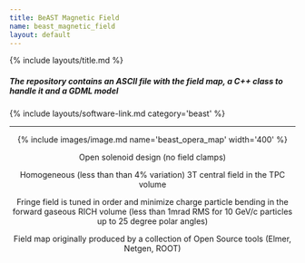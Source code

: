 ```yaml
---
title: BeAST Magnetic Field
name: beast_magnetic_field
layout: default
---
```

{% include layouts/title.md %}

##### The repository contains an ASCII file with the field map, a C++ class to handle it and a GDML model

{% include layouts/software-link.md category='beast' %}

<div class="row">
  <div class="col-sm-13 blog-main">
    <hr>
    <center>
      <div class="row">
        <div class="col-sm-6">
	  {% include images/image.md name='beast_opera_map' width='400' %}
        </div>
        <div class="col-sm-6">
          <p class="lead">
	      Open solenoid design (no field clamps) 
	  </p>
          <p class="lead">
	      Homogeneous (less than than 4% variation) 3T central field in the TPC volume 
	  </p>
          <p class="lead">
	      Fringe field is tuned in order and minimize charge particle bending in the forward
	      gaseous RICH volume (less than 1mrad RMS for 10 GeV/c particles up to 25 degree
	      polar angles)
	  </p>   
          <p class="lead">
	      Field map originally produced by a collection of Open Source tools (Elmer, Netgen, ROOT)
	  </p> 
	</div>
      </div>
    </center>
  </div>
</div>
